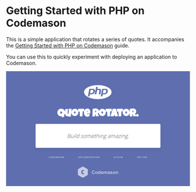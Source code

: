 # Getting Started with PHP on Codemason

This is a simple application that rotates a series of quotes. It accompanies the [Getting Started with PHP on Codemason](http://mason.ci/docs/getting-started-with-php) guide.

You can use this to quickly experiment with deploying an application to Codemason.

![preview](public/preview.png)

